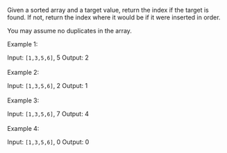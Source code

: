 Given a sorted array and a target value, return the index if the target is found. If not, return the index where it would be if it were inserted in order.

You may assume no duplicates in the array.

Example 1:

Input: `[1,3,5,6]`, 5
Output: 2
<br><br>
Example 2:

Input: `[1,3,5,6]`, 2
Output: 1
<br><br>
Example 3:

Input: `[1,3,5,6]`, 7
Output: 4
<br><br>
Example 4:

Input: `[1,3,5,6]`, 0
Output: 0